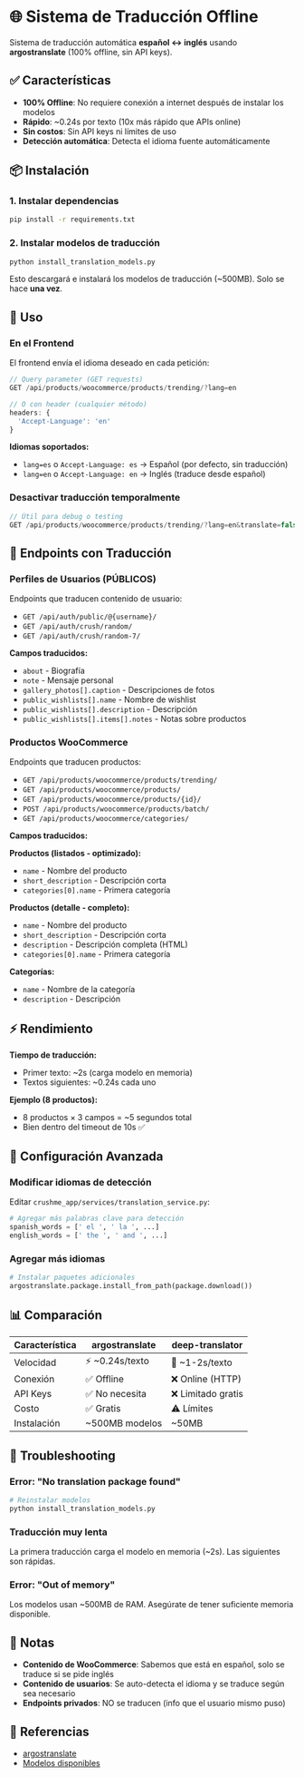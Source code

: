 # 🌐 Sistema de Traducción Offline

Sistema de traducción automática **español ↔ inglés** usando **argostranslate** (100% offline, sin API keys).

## ✅ Características

- **100% Offline**: No requiere conexión a internet después de instalar los modelos
- **Rápido**: ~0.24s por texto (10x más rápido que APIs online)
- **Sin costos**: Sin API keys ni límites de uso
- **Detección automática**: Detecta el idioma fuente automáticamente

## 📦 Instalación

### 1. Instalar dependencias

```bash
pip install -r requirements.txt
```

### 2. Instalar modelos de traducción

```bash
python install_translation_models.py
```

Esto descargará e instalará los modelos de traducción (~500MB). Solo se hace **una vez**.

## 🚀 Uso

### En el Frontend

El frontend envía el idioma deseado en cada petición:

```javascript
// Query parameter (GET requests)
GET /api/products/woocommerce/products/trending/?lang=en

// O con header (cualquier método)
headers: {
  'Accept-Language': 'en'
}
```

**Idiomas soportados:**
- `lang=es` o `Accept-Language: es` → Español (por defecto, sin traducción)
- `lang=en` o `Accept-Language: en` → Inglés (traduce desde español)

### Desactivar traducción temporalmente

```javascript
// Útil para debug o testing
GET /api/products/woocommerce/products/trending/?lang=en&translate=false
```

## 📍 Endpoints con Traducción

### Perfiles de Usuarios (PÚBLICOS)

Endpoints que traducen contenido de usuario:

- `GET /api/auth/public/@{username}/`
- `GET /api/auth/crush/random/`
- `GET /api/auth/crush/random-7/`

**Campos traducidos:**
- `about` - Biografía
- `note` - Mensaje personal
- `gallery_photos[].caption` - Descripciones de fotos
- `public_wishlists[].name` - Nombre de wishlist
- `public_wishlists[].description` - Descripción
- `public_wishlists[].items[].notes` - Notas sobre productos

### Productos WooCommerce

Endpoints que traducen productos:

- `GET /api/products/woocommerce/products/trending/`
- `GET /api/products/woocommerce/products/`
- `GET /api/products/woocommerce/products/{id}/`
- `POST /api/products/woocommerce/products/batch/`
- `GET /api/products/woocommerce/categories/`

**Campos traducidos:**

**Productos (listados - optimizado):**
- `name` - Nombre del producto
- `short_description` - Descripción corta
- `categories[0].name` - Primera categoría

**Productos (detalle - completo):**
- `name` - Nombre del producto
- `short_description` - Descripción corta
- `description` - Descripción completa (HTML)
- `categories[0].name` - Primera categoría

**Categorías:**
- `name` - Nombre de la categoría
- `description` - Descripción

## ⚡ Rendimiento

**Tiempo de traducción:**
- Primer texto: ~2s (carga modelo en memoria)
- Textos siguientes: ~0.24s cada uno

**Ejemplo (8 productos):**
- 8 productos × 3 campos = ~5 segundos total
- Bien dentro del timeout de 10s ✅

## 🔧 Configuración Avanzada

### Modificar idiomas de detección

Editar `crushme_app/services/translation_service.py`:

```python
# Agregar más palabras clave para detección
spanish_words = [' el ', ' la ', ...]
english_words = [' the ', ' and ', ...]
```

### Agregar más idiomas

```python
# Instalar paquetes adicionales
argostranslate.package.install_from_path(package.download())
```

## 📊 Comparación

| Característica | argostranslate | deep-translator |
|----------------|----------------|-----------------|
| Velocidad | ⚡ ~0.24s/texto | 🐌 ~1-2s/texto |
| Conexión | ✅ Offline | ❌ Online (HTTP) |
| API Keys | ✅ No necesita | ❌ Limitado gratis |
| Costo | ✅ Gratis | ⚠️ Límites |
| Instalación | ~500MB modelos | ~50MB |

## 🐛 Troubleshooting

### Error: "No translation package found"

```bash
# Reinstalar modelos
python install_translation_models.py
```

### Traducción muy lenta

La primera traducción carga el modelo en memoria (~2s). Las siguientes son rápidas.

### Error: "Out of memory"

Los modelos usan ~500MB de RAM. Asegúrate de tener suficiente memoria disponible.

## 📝 Notas

- **Contenido de WooCommerce**: Sabemos que está en español, solo se traduce si se pide inglés
- **Contenido de usuarios**: Se auto-detecta el idioma y se traduce según sea necesario
- **Endpoints privados**: NO se traducen (info que el usuario mismo puso)

## 🔗 Referencias

- [argostranslate](https://github.com/argosopentech/argos-translate)
- [Modelos disponibles](https://www.argosopentech.com/argospm/index/)

